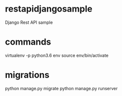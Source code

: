 # restapidjangosample
Django Rest API sample

# commands
virtualenv -p python3.6 env
source env/bin/activate

# migrations
python manage.py migrate
python manage.py runserver

